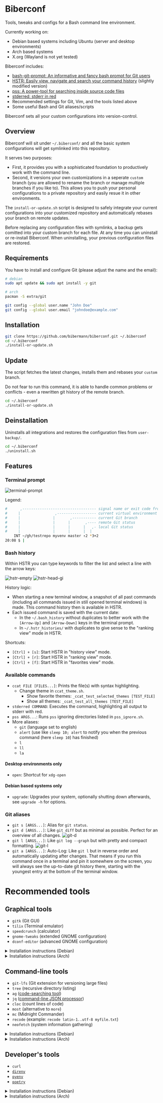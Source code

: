 # Biberconf

Tools, tweaks and configs for a Bash command line environment.

Currently working on:
- Debian based systems including Ubuntu (server and desktop environments)
- Arch based systems
- X.org (Wayland is not yet tested)

Biberconf includes:
- [bash-git-prompt: An informative and fancy bash prompt for Git users](https://github.com/magicmonty/bash-git-prompt)
- [HSTR: Easily view, navigate and search your command history](https://github.com/dvorka/hstr) (slightly modified version)
- [pss: A power-tool for searching inside source code files](https://github.com/eliben/pss)
- [stderred: stderr in red](https://github.com/sickill/stderred)
- Recommended settings for Git, Vim, and the tools listed above
- Some useful Bash and Git aliases/scripts

Biberconf sets all your custom configurations into version-control.

## Overview

Biberconf will sit under `~/.biberconf/` and all the basic system configurations will get symlinked into this repository.

It serves two purposes:
* First, it provides you with a sophisticated foundation to productively work with the command line.
* Second, it versions your own customizations in a seperate `custom` branch (you are allowed to rename the branch or manage multiple branches if you like to). This allows you to push your personal configurations to a private repository and easily resue it in other environments.

The `install-or-update.sh` script is designed to safely integrate your current configurations into your customized repository and automatically rebases your branch on remote updates.

Before replacing any configuration files with symlinks, a backup gets comitted into your custom branch for each file. At any time you can uninstall or re-install Biberconf. When uninstalling, your previous configuration files are restored.

## Requirements

You have to install and configure Git (please adjust the name and the email):

```bash
# debian
sudo apt update && sudo apt install -y git

# arch
pacman -S extra/git

git config --global user.name "John Doe"
git config --global user.email "johndoe@example.com"
```

## Installation

```bash
git clone https://github.com/bibermann/biberconf.git ~/.biberconf
cd ~/.biberconf
./install-or-update.sh
```

## Update

The script fetches the latest changes, installs them and rebases your `custom` branch.

Do not fear to run this command, it is able to handle common problems or conflicts - even a rewritten git history of the remote branch.

```bash
cd ~/.biberconf
./install-or-update.sh
```

## Deinstallation

Uninstalls all integrations and restores the configuration files from `user-backup/`.

```bash
cd ~/.biberconf
./uninstall.sh
```

## Features

### Terminal prompt

![terminal-prompt](img/terminal-prompt.png)

Legend:

```bash
#      ,---------------------------------- signal name or exit code from last command
#     |                ,------------------ current virtual environment
#     |               |       ,----------- current Git branch
#     |               |      |       ,---- remote Git status
#     |               |      |      |   ,- local Git status
#     |               |      |      |  |
    INT ~/gh/testrepo myvenv master ↑2 *3+2
20:08 $ |
```

### Bash history

Within HSTR you can type keywords to filter the list and select a line with the arrow keys:

![hstr-empty](img/hstr-empty.png)
![hstr-head-gi](img/hstr-head-gi.png)

History logic:
- When starting a new terminal window, a snapshot of all past commands (including all commands issued in still opened terminal windows) is made. This command history then is available in HSTR.
- Each issued command is saved with the current date:
    - In the `~/.bash_history` without duplicates to better work with the `[Arrow-Up]` and `[Arrow-Down]` keys in the terminal prompt.
    - In `~/.hstr_histories/` with duplicates to give sense to the "ranking view" mode in HSTR.

Shortcuts:
- `[Ctrl] + [s]`: Start HSTR in "history view" mode.
- `[Ctrl] + [r]`: Start HSTR in "ranking view" mode.
- `[Ctrl] + [f]`: Start HSTR in "favorites view" mode.

### Available commands

- `ccat FILE [FILES...]`: Prints the file(s) with syntax highlighting.
    - Change theme in `ccat_theme.sh`.
        - Show favorite themes: `_ccat_test_selected_themes [TEST_FILE]`
        - Show all themes: `_ccat_test_all_themes [TEST_FILE]`
- `stderred COMMAND`: Executes the command, highlighting all output to stderr with red.
- `pss ARGS...`: Runs `pss` ignoring directories listed in `pss_ignore.sh`.
- More aliases:
    - `git` (language set to english)
    - `alert` (use like `sleep 10; alert` to notify you when the previous command (here `sleep 10`) has finished)
    - `l`
    - `ll`
    - `la`

#### Desktop environments only

- `open`: Shortcut for `xdg-open`

#### Debian based systems only

- `upgrade`: Upgrades your system, optionally shutting down afterwards, see `upgrade -h` for options.

### Git aliases

- `git s [ARGS...]`: Alias for `git status`.
- `git d [ARGS...]`: Like `git diff` but as minimal as possible. Perfect for an overview of all changes.
    ![git-d](img/git-d.png)
- `git l [ARGS...]`: Like `git log --graph` but with pretty and compact formatting.
    ![git-l](img/git-l.png)
- `git a [ARGS...]`: Auto-Log: Like `git l` but in reverse order and automatically updating after changes. That means if you run this command once in a terminal and pin it somewhere on the screen, you will always see the up-to-date git history there, starting with the youngest entry at the bottom of the terminal window.

# Recommended tools

## Graphical tools

- `gitk` (Git GUI)
- `tilix` (Terminal emulator)
- `speedcrunch` (calculator)
- `gnome-tweaks` (extended GNOME configuration)
- `dconf-editor` (advanced GNOME configuration)

<details><summary>Installation instructions (Debian)</summary>
<p>

```bash
sudo apt update
sudo apt install -y gitk tilix atom speedcrunch gnome-tweaks dconf-editor
```

</p>
</details>

<details><summary>Installation instructions (Arch)</summary>
<p>

```bash
pacman -S extra/{tilix,speedcrunch,dconf-editor}
paru -S aur/archlinux-tweak-tool-git
```

</p>
</details>

## Command-line tools

- `git-lfs` (Git extension for versioning large files)
- `tree` (recursive directory listing)
- `ag` ([code-searching tool](https://github.com/ggreer/the_silver_searcher))
- `jq` ([command-line JSON processor](https://stedolan.github.io/jq/))
- `cloc` (count lines of code)
- `most` (alternative to `more`)
- `mc` (Midnight Commander)
- `recode` (example: `recode latin-1..utf-8 myfile.txt`)
- `neofetch` (system information gathering)

<details><summary>Installation instructions (Debian)</summary>
<p>

```bash
sudo apt install -y git-lfs tree silversearcher-ag jq cloc most mc recode neofetch
```

</p>
</details>

<details><summary>Installation instructions (Arch)</summary>
<p>

```bash
pacman -S extra/{git-lfs,tree,the_silver_searcher,jq,cloc,most,mc,recode,neofetch}
```

</p>
</details>

## Developer's tools

- `curl`
- [`direnv`](https://direnv.net/docs/installation.html)
- [`pyenv`](https://github.com/pyenv/pyenv#installation)
- [`poetry`](https://python-poetry.org/docs/#installation)

<details><summary>Installation instructions (Debian)</summary>
<p>

```bash
sudo apt install -y \
    curl direnv \
    `# pyenv` \
        build-essential libssl-dev zlib1g-dev libbz2-dev \
        libreadline-dev libsqlite3-dev wget llvm libncurses5-dev libncursesw5-dev \
        xz-utils tk-dev libffi-dev liblzma-dev python-openssl \
    `# poetry` \
        python3-venv
curl -L https://github.com/pyenv/pyenv-installer/raw/master/bin/pyenv-installer | bash
curl -sSL https://raw.githubusercontent.com/python-poetry/poetry/master/get-poetry.py | python

# Please re-login now.
```

</p>
</details>

<details><summary>Installation instructions (Arch)</summary>
<p>

```bash
pacman -S core/curl
pacman -S extra/{direnv,pyenv,python-poetry}
```

</p>
</details>
